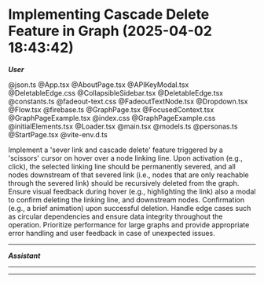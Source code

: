 <!-- Generated by SpecStory -->

# Implementing Cascade Delete Feature in Graph (2025-04-02 18:43:42)

_**User**_

@json.ts @App.tsx @AboutPage.tsx @APIKeyModal.tsx @DeletableEdge.css @CollapsibleSidebar.tsx @DeletableEdge.tsx @constants.ts @fadeout-text.css @FadeoutTextNode.tsx @Dropdown.tsx @Flow.tsx @firebase.ts @GraphPage.tsx @FocusedContext.tsx @GraphPageExample.tsx @index.css @GraphPageExample.css @initialElements.tsx @Loader.tsx @main.tsx @models.ts @personas.ts @StartPage.tsx @vite-env.d.ts 

Implement a 'sever link and cascade delete' feature triggered by a 'scissors' cursor on hover over a node linking line. Upon activation (e.g., click), the selected linking line should be permanently severed, and all nodes downstream of that severed link (i.e., nodes that are only reachable through the severed link) should be recursively deleted from the graph. Ensure visual feedback during hover (e.g., highlighting the link) also a modal to confirm deleting the linking line, and downstream nodes. Confirmation (e.g., a brief animation) upon successful deletion. Handle edge cases such as circular dependencies and ensure data integrity throughout the operation. Prioritize performance for large graphs and provide appropriate error handling and user feedback in case of unexpected issues.


---

_**Assistant**_



---



---

